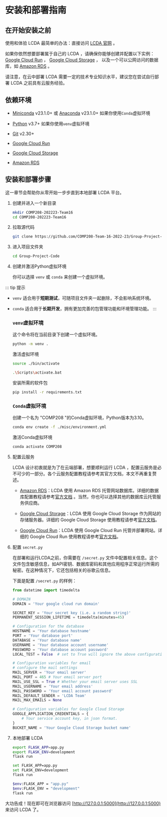 # 安装和部署指南

## 在开始安装之前

使用和体验 LCDA 最简单的办法：直接访问 [LCDA 官网](https://www.lcda.space/) 。

如果你依然想要部署属于自己的 LCDA
，请确保你能够创建并配置以下实例：[Google Cloud Run](https://cloud.google.com/run) ， [Google Cloud Storage](https://cloud.google.com/storage) ，
以及一个可以公网访问的数据库，如 [Amazon RDS](https://aws.amazon.com/rds/) 。

请注意，在云中部署 LCDA 需要一定的技术专业知识水平，建议您在尝试自行部署 LCDA 之前具有云服务经验。

## 依赖环境

- [Miniconda](https://docs.conda.io/en/latest/miniconda.html) v23.1.0+
  或 [Anaconda](https://www.anaconda.com/products/distribution) v23.1.0+
  如果你使用`Conda`虚拟环境

- [Python](https://www.python.org/) v3.7+ 如果你使用`venv`虚拟环境

- [Git](https://git-scm.com/downloads) v2.30+

- [Google Cloud Run](https://cloud.google.com/run)

- [Google Cloud Storage](https://cloud.google.com/storage)

- [Amazon RDS](https://aws.amazon.com/rds/)

## 安装和部署步骤

这一章节会帮助你从零开始一步步直到本地部署 LCDA 平台。

1. 创建并进入一个新目录

   ```bash
   mkdir COMP208-202223-Team16
   cd COMP208-202223-Team16
   ```

2. 拉取源代码

   ```bash
   git clone https://github.com/COMP208-Team-16-2022-23/Group-Project-Code.git
   ```

3. 进入项目文件夹

   ```bash
   cd Group-Project-Code
   ```

4. 创建并激活Python虚拟环境

   你可以选择 `venv` 或 `conda` 来创建一个虚拟环境。

::: tip 提示
- `venv` 适合用于**短期测试**，可随项目文件夹一起删除，不会影响系统环境。
- `conda` 适合用于**长期开发**，拥有更加完善的包管理功能和环境管理功能。
:::


   ### `venv`虚拟环境

   这个命令将在当前目录下创建一个虚拟环境。
   
   ```bash
   python -m venv .
   ```

   激活虚拟环境

   <CodeGroup>
   <CodeGroupItem title="Bash" active>

   ```bash
   source ./bin/activate
   ```

   </CodeGroupItem>

   <CodeGroupItem title="CMD">

   ```bash
   .\Scripts\activate.bat
   ```

   </CodeGroupItem>
   </CodeGroup>

   安装所需的软件包

   ```bash
   pip install -r requirements.txt
   ```

   ### `Conda`虚拟环境
   
   创建一个名为 "COMP208 "的Conda虚拟环境，Python版本为3.10。
   ```bash
   conda env create -f ./misc/environment.yml
   ```

   激活Conda虚拟环境
   ```bash
   conda activate COMP208
   ```

5. 配置云服务

   LCDA 设计初衷就是为了在云端部署，想要顺利运行 LCDA ，配置云服务是必不可少的一部分。各个云服务配置教程请参考其官方文档，本文不再重复赘述。

    - [Amazon RDS](https://aws.amazon.com/rds/)：LCDA 使用 Amazon RDS
      托管网站数据库。详细的数据库配置教程请参考[官方文档](https://docs.aws.amazon.com/AmazonRDS/latest/UserGuide/Welcome.html)
      。当然，你也可以选择其他的数据库云托管服务供应商。

    - [Google Cloud Storage](https://cloud.google.com/storage)：LCDA 使用 Google Cloud Storage 作为网站的存储服务器。详细的
      Google Cloud Storage 使用教程请参考[官方文档](https://cloud.google.com/storage/docs)。

    - [Google Cloud Run](https://cloud.google.com/run)：LCDA 使用 Google Cloud Run 托管并部署网站。详细的 Google Cloud Run
      使用教程请参考[官方文档](https://cloud.google.com/run/docs)。

6. 配置  `secret.py`

   在部署和运行LCDA之前，你需要在 `/secret.py` 文件中配置相关信息。这个文件包含敏感信息，如API密钥、数据库密码和其他应用程序正常运行所需的秘密。在这种情况下，它还包括相关的谷歌云信息。

   下面是配置 `/secret.py` 的样例：

   ```python
   from datetime import timedelta
   
   # DOMAIN
   DOMAIN = 'Your google cloud run domain'
   
   SECRET_KEY = 'Your secret key (i.e. a random string)'
   PERMANENT_SESSION_LIFETIME = timedelta(minutes=45)
   
   # Configuration for the database
   HOSTNAME = 'Your database hostname'
   PORT = 'Your database port'
   DATABASE = 'Your database name'
   USERNAME = 'Your database account username'
   PASSWORD = 'Your database account password'
   LOCAL_TEST = False  # set to True will ignore the above configuration and use local sqlite database called project.db
   
   # Configuration variables for email
   # configure the mail settings
   MAIL_SERVER = 'Your email server'
   MAIL_PORT = 465 # Your email server port
   MAIL_USE_SSL = True # Whether your email server uses SSL
   MAIL_USERNAME = 'Your email address'
   MAIL_PASSWORD = 'Your email account password' 
   MAIL_DEFAULT_SENDER = 'LCDA Team'
   MAIL_MAX_EMAILS = None
   
   # Configuration variables for Google Cloud Storage
   GOOGLE_APPLICATION_CREDENTIALS = {
       # Your service account key, in json format.
   }
   BUCKET_NAME = 'Your Google Cloud Storage bucket name'
   ```

7. 本地部署 LCDA

   <CodeGroup>
   <CodeGroupItem title="Bash" active>

   ```bash
   export FLASK_APP=app.py
   export FLASK_ENV=development
   flask run
   ```

   </CodeGroupItem>

   <CodeGroupItem title="CMD">

   ```bash
   set FLASK_APP=app.py
   set FLASK_ENV=development
   flask run
   ```

   </CodeGroupItem>
   <CodeGroupItem title="Powershell">

   ```bash
   $env:FLASK_APP = "app.py"
   $env:FLASK_ENV = "development"
   flask run
   ```

   </CodeGroupItem>
   </CodeGroup>

大功告成！现在即可在浏览器访问 [http://127.0.0.1:5000](http://127.0.0.1:5000) 来访问 LCDA 了。

